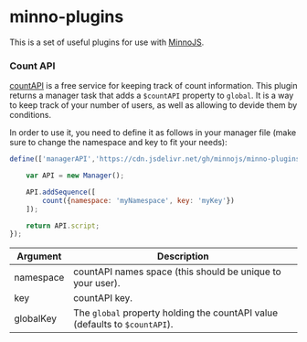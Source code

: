 # minno-plugins

This is a set of useful plugins for use with [MinnoJS](https://minnojs.github.io/).

### Count API
[countAPI](https://countapi.xyz/) is a free service for keeping track of count information.
This plugin returns a manager task that adds a `$countAPI` property to `global`.
It is a way to keep track of your number of users, as well as allowing to devide them by conditions.

In order to use it, you need to define it as follows in your manager file (make sure to change the namespace and key to fit your needs):

```javascript
define(['managerAPI','https://cdn.jsdelivr.net/gh/minnojs/minno-plugins@1.0/countAPI/count.js'], function(Manager, count){

	var API = new Manager();

    API.addSequence([
        count({namespace: 'myNamespace', key: 'myKey'})
    ]);

    return API.script;
});
```

Argument        | Description
--------------- | -----------------------
namespace       | countAPI names space (this should be unique to your user).
key             | countAPI key.
globalKey       | The `global` property holding the countAPI value (defaults to `$countAPI`).
